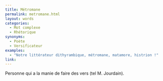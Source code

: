 ```yaml
---
title: Métromane
permalink: metromane.html
layout: words
categories:
  - Mot complexe
  - Rhétorique
synonyms:
  - Poète
  - Versificateur
examples:
  - "Notre littérateur dithyrambique, métromane, matamore, histrion !"
link: 
---
```


Personne qui a la manie de faire des vers (tel M. Jourdain).

